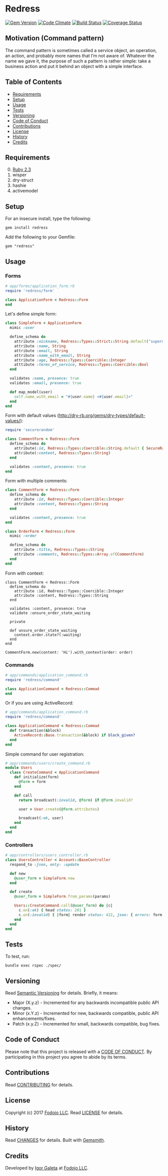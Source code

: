 # Redress

[![Gem Version](https://badge.fury.io/rb/redress.svg)](http://badge.fury.io/rb/redress)
[![Code Climate](https://codeclimate.com/github/galetahub/redress/badges/gpa.svg)](https://codeclimate.com/github/galetahub/redress)
[![Build Status](https://semaphoreci.com/api/v1/igor-galeta/redress/branches/master/shields_badge.svg)](https://semaphoreci.com/igor-galeta/redress)
[![Coverage Status](https://coveralls.io/repos/github/galetahub/redress/badge.svg?branch=master)](https://coveralls.io/github/galetahub/redress?branch=master)

## Motivation (Command pattern)

The command pattern is sometimes called a service object, an operation, an action, and probably more names that I’m not aware of. Whatever the name we gave it, the purpose of such a pattern is rather simple: take a business action and put it behind an object with a simple interface.

<!-- Tocer[start]: Auto-generated, don't remove. -->

## Table of Contents

  - [Requirements](#requirements)
  - [Setup](#setup)
  - [Usage](#usage)
  - [Tests](#tests)
  - [Versioning](#versioning)
  - [Code of Conduct](#code-of-conduct)
  - [Contributions](#contributions)
  - [License](#license)
  - [History](#history)
  - [Credits](#credits)

<!-- Tocer[finish]: Auto-generated, don't remove. -->

## Requirements

0. [Ruby 2.3](https://www.ruby-lang.org)
1. wisper
2. dry-struct
3. hashie
4. activemodel

## Setup

For an insecure install, type the following:

    gem install redress

Add the following to your Gemfile:

    gem "redress"

## Usage

### Forms

```ruby
# app/forms/application_form.rb
require 'redress/form'

class ApplicationForm < Redress::Form
end
```

Let's define simple form:

```ruby
class SimpleForm < ApplicationForm
  mimic :user

  define_schema do
    attribute :nickname, Redress::Types::Strict::String.default("superman")
    attribute :name, String
    attribute :email, String
    attribute :name_with_email, String
    attribute :age, Redress::Types::Coercible::Integer
    atttibute :terms_of_service, Redress::Types::Coercible::Bool
  end

  validates :name, presence: true
  validates :email, presence: true

  def map_model(user)
    self.name_with_email = "#{user.name} <#{user.email}>"
  end
end
```

Form with default values (http://dry-rb.org/gems/dry-types/default-values/):

```ruby
require 'securerandom'

class CommentForm < Redress::Form
  define_schema do
    attribute(:id, Redress::Types::Coercible::String.default { SecureRandom.uuid })
    attribute(:content, Redress::Types::String)
  end

  validates :content, presence: true
end
```

Form with multiple comments:

```ruby
class CommentForm < Redress::Form
  define_schema do
    attribute :id, Redress::Types::Coercible::Integer
    attribute :content, Redress::Types::String
  end

  validates :content, presence: true
end

class OrderForm < Redress::Form
  mimic :order

  define_schema do
    attribute :title, Redress::Types::String
    attribute :comments, Redress::Types::Array.of(CommentForm)
  end
end
```

Form with context:

```
class CommentForm < Redress::Form
  define_schema do
    attribute :id, Redress::Types::Coercible::Integer
    attribute :content, Redress::Types::String
  end

  validates :content, presence: true
  validate :unsure_order_state_waiting

  private

  def unsure_order_state_waiting
    context.order.state?(:waiting)
  end
end

CommentForm.new(content: 'Hi').with_context(order: order)
```

### Commands

```ruby
# app/commands/application_command.rb
require 'redress/command'

class ApplicationCommand < Redress::Commad
end
```

Or if you are using ActiveRecord:

```ruby
# app/commands/application_command.rb
require 'redress/command'

class ApplicationCommand < Redress::Commad
  def transaction(&block)
    ActiveRecord::Base.transaction(&block) if block_given?
  end
end
```

Simple command for user registration:

```ruby
# app/commands/users/create_command.rb
module Users
  class CreateCommand < ApplicationCommand
    def initialize(form)
      @form = form
    end

    def call
      return broadcast(:invalid, @form) if @form.invalid?

      user = User.create(@form.attributes)

      broadcast(:ok, user)
    end
  end
end
```

### Controllers

```ruby
# app/controllers/users_controller.rb
class UsersController < Account::BaseController
  respond_to :json, only: :update

  def new
    @user_form = SimpleForm.new
  end

  def create
    @user_form = SimpleForm.from_params(params)

    Users::CreateCommand.call(@user_form) do |c|
      c.on(:ok) { head status: 201 }
      c.on(:invalid) { |form| render status: 422, json: { errors: form.errors } }
    end
  end
end

```

## Tests

To test, run:

    bundle exec rspec ./spec/

## Versioning

Read [Semantic Versioning](http://semver.org) for details. Briefly, it means:

- Major (X.y.z) - Incremented for any backwards incompatible public API changes.
- Minor (x.Y.z) - Incremented for new, backwards compatible, public API enhancements/fixes.
- Patch (x.y.Z) - Incremented for small, backwards compatible, bug fixes.

## Code of Conduct

Please note that this project is released with a [CODE OF CONDUCT](CODE_OF_CONDUCT.md). By
participating in this project you agree to abide by its terms.

## Contributions

Read [CONTRIBUTING](CONTRIBUTING.md) for details.

## License

Copyright (c) 2017 [Fodojo LLC](https://www.fodojo.com/).
Read [LICENSE](LICENSE.md) for details.

## History

Read [CHANGES](CHANGES.md) for details.
Built with [Gemsmith](https://github.com/bkuhlmann/gemsmith).

## Credits

Developed by [Igor Galeta](https://www.linkedin.com/in/igor-galeta-585a9730/) at
[Fodojo LLC](https://www.fodojo.com/).
